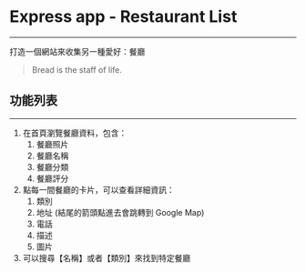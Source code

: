 # Express app - Restaurant List
---
打造一個網站來收集另一種愛好：餐廳
> Bread is the staff of life.

## 功能列表
---
1. 在首頁瀏覽餐廳資料，包含：
    1. 餐廳照片
    2. 餐廳名稱
    3. 餐廳分類
    4. 餐廳評分
2. 點每一間餐廳的卡片，可以查看詳細資訊：
    1. 類別
    2. 地址 (結尾的箭頭點進去會跳轉到 Google Map)
    3. 電話
    4. 描述
    5. 圖片
3. 可以搜尋【名稱】或者【類別】來找到特定餐廳